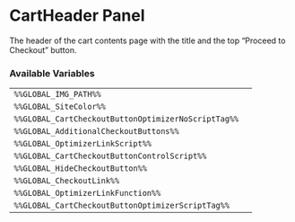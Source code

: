 # CartHeader Panel

The header of the cart contents page with the title and the top “Proceed to Checkout” button.

### Available Variables
|||
|---|---|
| `%%GLOBAL_IMG_PATH%%` |
| `%%GLOBAL_SiteColor%%` |
| `%%GLOBAL_CartCheckoutButtonOptimizerNoScriptTag%%` |
| `%%GLOBAL_AdditionalCheckoutButtons%%` |
| `%%GLOBAL_OptimizerLinkScript%%` |
| `%%GLOBAL_CartCheckoutButtonControlScript%%` |
| `%%GLOBAL_HideCheckoutButton%%` |
| `%%GLOBAL_CheckoutLink%%` |
| `%%GLOBAL_OptimizerLinkFunction%%` |
| `%%GLOBAL_CartCheckoutButtonOptimizerScriptTag%%` |
